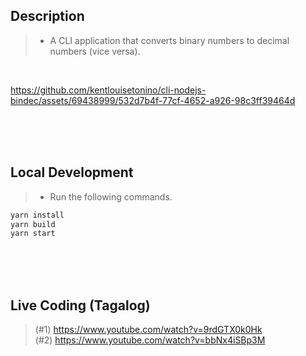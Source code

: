 ## Description
> - A CLI application that converts binary numbers to decimal numbers (vice versa).

<br />

https://github.com/kentlouisetonino/cli-nodejs-bindec/assets/69438999/532d7b4f-77cf-4652-a926-98c3ff39464d



<br />
<br />
<br />



## Local Development
> - Run the following commands.
```bash
yarn install
yarn build
yarn start
```

<br />
<br />
<br />



## Live Coding (Tagalog)
> (#1) https://www.youtube.com/watch?v=9rdGTX0k0Hk <br />
> (#2) https://www.youtube.com/watch?v=bbNx4iSBp3M <br />

